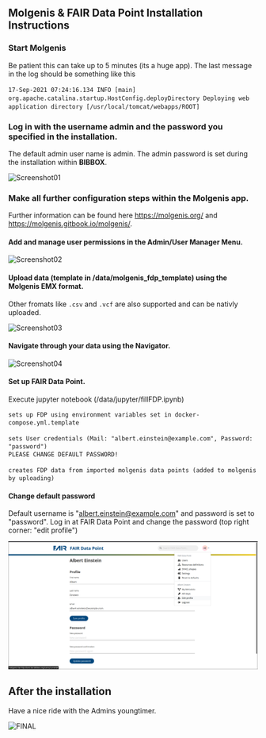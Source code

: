 ## Molgenis & FAIR Data Point Installation Instructions 

### Start Molgenis

Be patient this can take up to 5 minutes (its a huge app). The last message in the log should be something like this

`17-Sep-2021 07:24:16.134 INFO [main] org.apache.catalina.startup.HostConfig.deployDirectory Deploying web application directory [/usr/local/tomcat/webapps/ROOT]`

### Log in with the username admin and the password you specified in the installation. 
The default admin user name is admin. The admin password is set during the installation within **BIBBOX**.

![Screenshot01](assets/install-screen-01.png)

### Make all further configuration steps within the Molgenis app.
Further information can be found here https://molgenis.org/ and https://molgenis.gitbook.io/molgenis/.

#### Add and manage user permissions in the Admin/User Manager Menu.

![Screenshot02](assets/install-screen-02.png)

#### Upload data (template in /data/molgenis_fdp_template) using the Molgenis EMX format.
Other fromats like `.csv` and `.vcf` are also supported and can be nativly uploaded.

![Screenshot03](assets/install-screen-03.png)

#### Navigate through your data using the Navigator.

![Screenshot04](assets/install-screen-04.png)

#### Set up FAIR Data Point.

Execute jupyter notebook (/data/jupyter/fillFDP.ipynb)

    sets up FDP using environment variables set in docker-compose.yml.template
    
    sets User credentials (Mail: "albert.einstein@example.com", Password: "password")
    PLEASE CHANGE DEFAULT PASSWORD!

    creates FDP data from imported molgenis data points (added to molgenis by uploading)

#### Change default password

Default username is "albert.einstein@example.com" and password is set to "password".
Log in at FAIR Data Point and change the password (top right corner: "edit profile")

![Screenshot05](assets/user_page_fdp.png)

## After the installation
Have a nice ride with the Admins youngtimer.

![FINAL](assets/install-screen-final.jpg)
